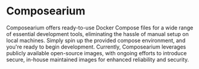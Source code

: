 # Composearium

Composearium offers ready-to-use Docker Compose files for a wide range of essential development tools, eliminating the hassle of manual setup on local machines. Simply spin up the provided compose environment, and you're ready to begin development. Currently, Composearium leverages publicly available open-source images, with ongoing efforts to introduce secure, in-house maintained images for enhanced reliability and security.
